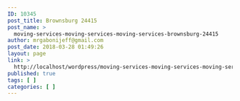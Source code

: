 ```yaml
---
ID: 10345
post_title: Brownsburg 24415
post_name: >
  moving-services-moving-services-moving-services-brownsburg-24415
author: mrgabonijeff@gmail.com
post_date: 2018-03-28 01:49:26
layout: page
link: >
  http://localhost/wordpress/moving-services-moving-services-moving-services-brownsburg-24415/
published: true
tags: [ ]
categories: [ ]
---
```

